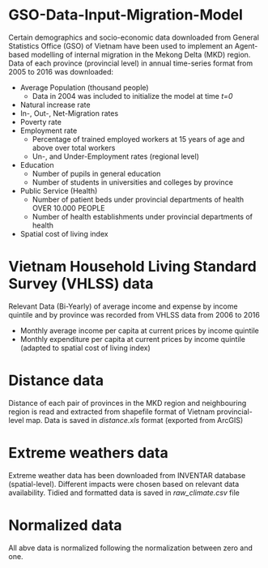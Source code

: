 # GSO-Data-Input-Migration-Model

Certain demographics and socio-economic data downloaded from General Statistics Office (GSO) of Vietnam have been used to implement an Agent-based modelling of internal migration in the Mekong Delta (MKD) region. Data of each province (provincial level) in annual time-series format from 2005 to 2016 was downloaded:  

* Average Population (thousand people)
  + Data in 2004 was included to initialize the model at time *t=0*
* Natural increase rate
* In-, Out-, Net-Migration rates
* Poverty rate 
* Employment rate 
  + Percentage of trained employed workers at 15 years of age and above over total workers
  + Un-, and Under-Employment rates (regional level)
* Education 
  + Number of pupils in general education
  + Number of students in universities and colleges by province
* Public Service (Health)
  + Number of patient beds under provincial departments of health OVER 10.000 PEOPLE
  + Number of health establishments under provincial departments of health 
* Spatial cost of living index

# Vietnam Household Living Standard Survey (VHLSS) data

Relevant Data (Bi-Yearly) of average income and expense by income quintile and by province was recorded from VHLSS data from 2006 to 2016

* Monthly average income per capita at current prices by income quintile
* Monthly expenditure per capita at current prices by income quintile (adapted to spatial cost of living index)
  
# Distance data 

Distance of each pair of provinces in the MKD region and neighbouring region is read and extracted from shapefile format of Vietnam provincial-level map. Data is saved in *distance.xls* format (exported from ArcGIS)

# Extreme weathers data 

Extreme weather data has been downloaded from INVENTAR database (spatial-level). Different impacts were chosen based on relevant data availability. Tidied and formatted data is saved in *raw_climate.csv* file

# Normalized data

All abve data is normalized following the normalization between zero and one. 


  
